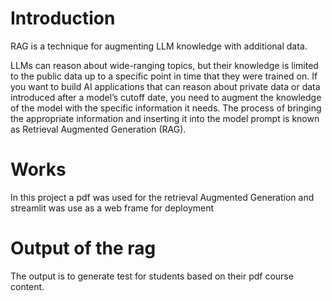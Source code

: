 # Introduction
RAG is a technique for augmenting LLM knowledge with additional data.

LLMs can reason about wide-ranging topics, but their knowledge is limited to the public data up to a specific point in time that they were trained on. If you want to build AI applications that can reason about private data or data introduced after a model’s cutoff date, you need to augment the knowledge of the model with the specific information it needs. The process of bringing the appropriate information and inserting it into the model prompt is known as Retrieval Augmented Generation (RAG).

# Works
In this project a pdf was used for the retrieval Augmented Generation and streamlit was use as a web frame for deployment

# Output of the rag
The output is to generate test for students based on their pdf course content.

